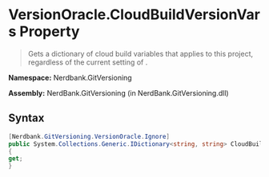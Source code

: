 # VersionOracle.CloudBuildVersionVars Property
> Gets a dictionary of cloud build variables that applies to this project,
            regardless of the current setting of .

**Namespace:** Nerdbank.GitVersioning

**Assembly:** NerdBank.GitVersioning (in NerdBank.GitVersioning.dll)
## Syntax
~~~~csharp
[Nerdbank.GitVersioning.VersionOracle.Ignore]
public System.Collections.Generic.IDictionary<string, string> CloudBuildVersionVars
{
get;
}
~~~~
